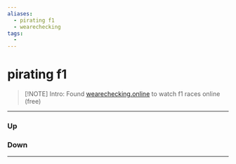 ```yaml
---
aliases:
  - pirating f1
  - wearechecking
tags:
  -
---
```

# pirating f1
> [!NOTE] Intro: 
> Found [wearechecking.online](https://wearechecking.wtf/streams/3014) to watch f1 races online (free)

***
### Up
### Down
***

